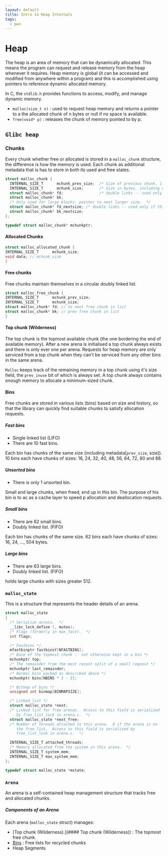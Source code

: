 ```yaml
---
layout: default
title: Intro to Heap Internals
tags:
  - pwn
---
```


# Heap
The heap is an area of memory that can be dynamically allocated. This means the program can request and release memory from the heap whenever it requires. Heap memory is global (it can be accessed and modified from anywhere within a program) and this is accomplished using pointers to reference dynamic allocated memory.

In C, the `stdlib.h` provides functions to access, modify, and manage dynamic memory.

- `malloc(size_t n)` : used to request heap memory and returns a pointer to a the allocated chunk of n bytes or null if no space is available.
- `free(void* p)` : releases the chunk of memory pointed to by p.

## `Glibc heap`

### Chunks
Every chunk whether free or allocated is stored in a `malloc_chunk` structure, the difference is how the memory is used. Each chunk as additional metadata that is has to store in both its used and free states.

```c
struct malloc_chunk {
  INTERNAL_SIZE_T      mchunk_prev_size;  /* Size of previous chunk, if it is free. */
  INTERNAL_SIZE_T      mchunk_size;       /* Size in bytes, including overhead. */
  struct malloc_chunk* fd;                /* double links -- used only if this chunk is free. */
  struct malloc_chunk* bk;
  /* Only used for large blocks: pointer to next larger size.  */
  struct malloc_chunk* fd_nextsize; /* double links -- used only if this chunk is free. */
  struct malloc_chunk* bk_nextsize;
};

typedef struct malloc_chunk* mchunkptr;
```


#### Allocated Chunks

```c
struct malloc_allocated_chunk {
INTERNAL_SIZE_T      mchunk_size;  
void data; // mchunk_size
}
```


#### Free chunks
Free chunks maintain themselves in a circular doubly linked list.
```c
struct malloc_free_chunk {
INTERNAL_SIZE_T      mchunk_prev_size;
INTERNAL_SIZE_T      mchunk_size;  
struct malloc_chunk* fd; // to next free chunk in list
struct malloc_chunk* bk; // prev free chunk in list
}
```

#### Top chunk (Wilderness)
The top chunk is the topmost available chunk (the one bordering the end of available memory).  After a new arena is initialised a top chunk always exists and there is only ever one per arena. Requests for heap memory are only serviced from a top chunk when they can't be serviced from any other bins in the same arena.

`Malloc` keeps track of the remaining memory in a top chunk using it's size field, the `prev_inuse` bit of which is always set. A top chunk always contains enough memory to allocate a minimum-sized chunk.

#### Bins
Free chunks are stored in various lists (bins) based on size and history, so that the library can quickly find suitable chunks to satisfy allocation requests. 
##### Fast bins
- Single linked list (LIFO)
- There are 10 fast bins.

Each bin has chunks of the same size (including metadata[`prev_size`, size]).
10 bins each have chunks of sizes:  16, 24, 32, 40, 48, 56, 64, 72, 80 and 88. 

##### Unsorted bins
- There is only 1 unsorted bin.

Small and large chunks, when freed, end up in this bin. The purpose of his bin is to ac as a cache layer to speed p allocation and deallocation requests.

##### Small bins
- There are 62 small bins. 
- Doubly linked list. (FIFO)

Each bin has chunks of the same size. 
62 bins each have chunks of sizes: 16, 24, ..., 504 bytes.

##### Large bins
- There are 63 large bins.
- Doubly linked list. (FIFO)

holds large chunks with sizes greater 512.

### `malloc_state`
This is a structure that represents the header details of an arena. 

```c
struct malloc_state
{
  /* Serialize access.  */
  __libc_lock_define (, mutex);
  /* Flags (formerly in max_fast).  */
  int flags;

  /* Fastbins */
  mfastbinptr fastbinsY[NFASTBINS];
  /* Base of the topmost chunk -- not otherwise kept in a bin */
  mchunkptr top;
  /* The remainder from the most recent split of a small request */
  mchunkptr last_remainder;
  /* Normal bins packed as described above */
  mchunkptr bins[NBINS * 2 - 2];

  /* Bitmap of bins */
  unsigned int binmap[BINMAPSIZE];

  /* Linked list */
  struct malloc_state *next;
  /* Linked list for free arenas.  Access to this field is serialized
     by free_list_lock in arena.c.  */
  struct malloc_state *next_free;
  /* Number of threads attached to this arena.  0 if the arena is on
     the free list.  Access to this field is serialized by
     free_list_lock in arena.c.  */

  INTERNAL_SIZE_T attached_threads;
  /* Memory allocated from the system in this arena.  */
  INTERNAL_SIZE_T system_mem;
  INTERNAL_SIZE_T max_system_mem;
};

typedef struct malloc_state *mstate;
```


### `Arena`
An arena is a self-contained heap management structure that tracks free and allocated chunks.
##### Components of an Arena
Each arena (`malloc_state` struct) manages: 
- [Top chunk (Wilderness).](#### Top chunk (Wilderness)) : The topmost free chunk.
- [Bins]() : Free lists for recycled chunks
- Heap Segments

